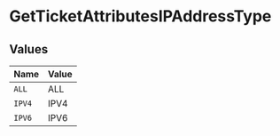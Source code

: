 # GetTicketAttributesIPAddressType


## Values

| Name   | Value  |
| ------ | ------ |
| `ALL`  | ALL    |
| `IPV4` | IPV4   |
| `IPV6` | IPV6   |